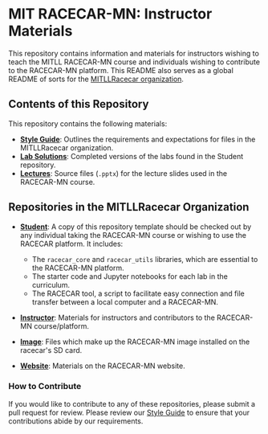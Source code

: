 # MIT RACECAR-MN: Instructor Materials

This repository contains information and materials for instructors wishing to teach the MITLL RACECAR-MN course and individuals wishing to contribute to the RACECAR-MN platform. This README also serves as a global README of sorts for the [MITLLRacecar organization](https://github.com/MITLLRacecar).

## Contents of this Repository

This repository contains the following materials:

- **[Style Guide](https://github.com/MITLLRacecar/Instructor/blob/master/LibraryStyleGuide.md)**: Outlines the requirements and expectations for files in the MITLLRacecar organization.
- **[Lab Solutions](https://github.com/MITLLRacecar/Instructor/tree/master/labSolutions)**: Completed versions of the labs found in the Student repository.
- **[Lectures](https://github.com/MITLLRacecar/Instructor/tree/master/lectures)**: Source files (`.pptx`) for the lecture slides used in the RACECAR-MN course.

## Repositories in the MITLLRacecar Organization

- **[Student](https://github.com/MITLLRacecar/Student)**: A copy of this repository template should be checked out by any individual taking the RACECAR-MN course or wishing to use the RACECAR platform. It includes:

  - The `racecar_core` and `racecar_utils` libraries, which are essential to the RACECAR-MN platform.
  - The starter code and Jupyter notebooks for each lab in the curriculum.
  - The RACECAR tool, a script to facilitate easy connection and file transfer between a local computer and a RACECAR-MN.

- **[Instructor](https://github.com/MITLLRacecar/Instructor)**: Materials for instructors and contributors to the RACECAR-MN course/platform.

- **[Image](https://github.com/MITLLRacecar/Image)**: Files which make up the RACECAR-MN image installed on the racecar's SD card.

- **[Website](https://github.com/MITLLRacecar/Website)**: Materials on the RACECAR-MN website.

### How to Contribute

If you would like to contribute to any of these repositories, please submit a pull request for review. Please review our [Style Guide](https://github.com/MITLLRacecar/Instructor/blob/master/LibraryStyleGuide.md) to ensure that your contributions abide by our requirements.
